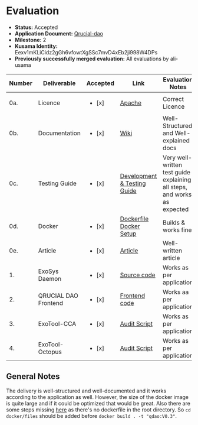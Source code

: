 # Evaluation

- **Status:** Accepted
- **Application Document:** [Qrucial-dao](https://github.com/w3f/Grants-Program/blob/master/applications/QRUCIAL_DAO.md) 
- **Milestone:** 2
- **Kusama Identity:** Eexv1mKLiCidz2gGh6vfowtXgSSc7mvD4xEb2ji998W4DPs
- **Previously successfully merged evaluation:** All evaluations by ali-usama

| Number | Deliverable          | Accepted               | Link                                                                                                                                                                                                                                         | Evaluation Notes                                                         |
|--------|----------------------|------------------------|----------------------------------------------------------------------------------------------------------------------------------------------------------------------------------------------------------------------------------------------|--------------------------------------------------------------------------|
| 0a.    | Licence              | <ul><li>[x] </li></ul> | [Apache](https://github.com/Qrucial/QRUCIAL-DAO/blob/milestone2/LICENSE)                                                                                                                                                                     | Correct Licence                                                          |
| 0b.    | Documentation        | <ul><li>[x] </li></ul> | [Wiki](https://github.com/Qrucial/QRUCIAL-DAO/wiki)                                                                                                                                                                                          | Well-Structured and Well-explained docs                                  |
| 0c.    | Testing Guide        | <ul><li>[x] </li></ul> | [Development & Testing Guide](https://github.com/Qrucial/QRUCIAL-DAO/wiki/Development-and-testing-guide)                                                                                                                                     | Very well-written test guide explaining all steps, and works as expected |
| 0d.    | Docker               | <ul><li>[x] </li></ul> | [Dockerfile](https://github.com/Qrucial/QRUCIAL-DAO/blob/milestone2/docker/files/dockerfile)<br/>[Docker Setup](https://github.com/Qrucial/QRUCIAL-DAO/wiki/How-to-run-your-own-node#option-1-running-node-using-docker-limited-performance) | Builds & works fine                                                      |
| 0e.    | Article              | <ul><li>[x] </li></ul> | [Article](https://cryptoctf.org/2023/06/08/delivery-of-qdao-milestone-2/)                                                                                                                                                                    | Well-written article                                                     |
| 1.     | ExoSys Daemon        | <ul><li>[x] </li></ul> | [Source code](https://github.com/Qrucial/QRUCIAL-DAO/tree/milestone2/exosysd)                                                                                                                                                                | Works as per application                                                 |
| 2.     | QRUCIAL DAO Frontend | <ul><li>[x] </li></ul> | [Frontend code](https://github.com/Qrucial/QRUCIAL-DAO/tree/milestone2/frontend/substrate-front-end-template)                                                                                                                                | Works aa per application                                                 |
| 3.     | ExoTool-CCA          | <ul><li>[x] </li></ul> | [Audit Script](https://github.com/Qrucial/QRUCIAL-DAO/blob/milestone2/exotools/docker/docker_files/scripts/audit_script.sh)                                                                                                                  | Works as per application                                                 |
| 4.     | ExoTool-Octopus      | <ul><li>[x] </li></ul> | [Audit Script](https://github.com/Qrucial/QRUCIAL-DAO/blob/milestone2/exotools/docker/docker_files/scripts/audit_script.sh)                                                                                                                  | Works as per application                                                 |


## General Notes

The delivery is well-structured and well-documented and it works according to the application as well. However, the size of the docker image is quite large and if it could be optimized that would be great.
Also there are some steps missing [here](https://github.com/Qrucial/QRUCIAL-DAO/wiki/How-to-run-your-own-node#option-1-running-node-using-docker-limited-performance) as there's no dockerfile in the root directory.
So `cd docker/files` should be added before `docker build . -t "qdao:V0.3"`.